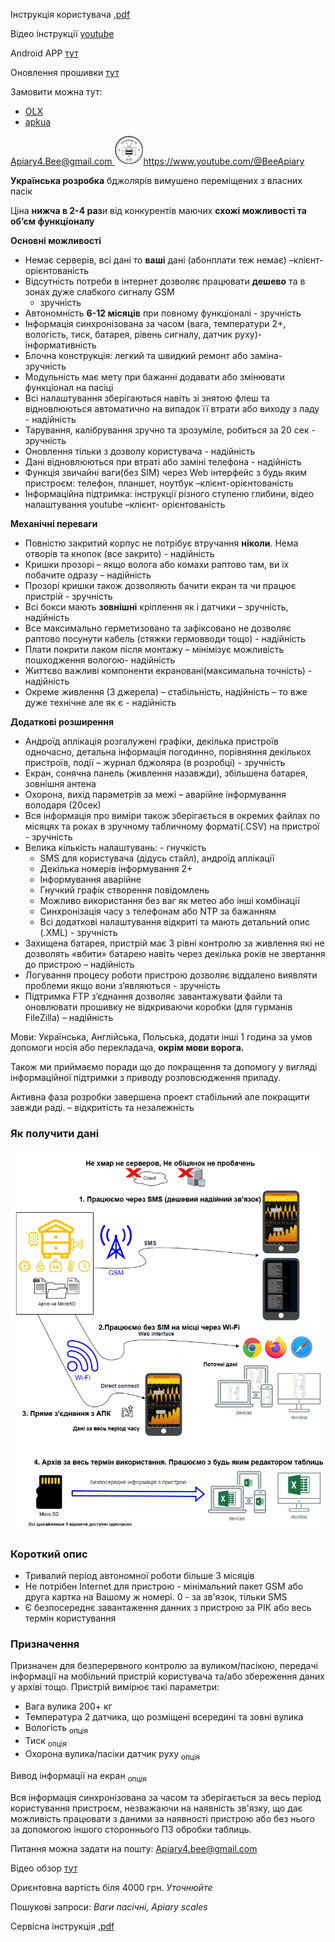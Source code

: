 Інструкція користувача [.pdf](https://github.com/Ivan-Bdgilko/Apiary_Docs/blob/main/Manual%20User.pdf)

Відео інструкції [youtube](https://www.youtube.com/@beeApiary)

Android APP [тут](https://github.com/Ivan-Bdgilko/Android_Apk)

Оновлення прошивки [тут](https://github.com/Ivan-Bdgilko/Hive_Controller)

Замовити можна тут:
 - [OLX](https://www.olx.ua/d/uk/obyavlenie/vagi-paschn-apiary-scales-vesy-pasechnye-vesy-gsm-wi-fi-dlya-paseki-IDUTO1F.html)
 - [apkua](https://apkua.com/ua/agroboard/i-502780/vagi-pasichni-apiary-scales-vesy-pasechnye-vesy-gsm-wi-fi-dlya-paseki/)

[Apiary4.Bee@gmail.com ](mailto:Apiary4.Bee@gmail.com)![](./images/Aspose.Words.20e18655-0759-4e9b-9b1b-668e1a983c98.001.png)[https://www.youtube.com/@BeeApiary ](https://www.youtube.com/@BeeApiary)

**Українська розробка** бджолярів вимушено переміщених з власних пасік 

Ціна **нижча в 2-4 раз**и від конкурентів маючих **схожі можливості та об’єм функціоналу** 

**Основні можливості** 

- Немає серверів, всі дані то **ваші** дані (абонплати теж немає) –клієнт-орієнтованість 
- Відсутність потреби в інтернет дозволяє працювати **дешево** та в зонах дуже слабкого сигналу GSM 
  - зручність 
- Автономність **6-12 місяців** при повному функціоналі - зручність 
- Інформація  синхронізована  за  часом  (вага,  температури  2+,  вологість,  тиск,  батарея,  рівень сигналу, датчик руху)- інформативність 
- Блочна конструкція: легкий та швидкий ремонт або заміна- зручність 
- Модульність має мету при бажанні додавати або змінювати функціонал на пасіці 
- Всі налаштування зберігаються навіть зі знятою флеш та відновлюються автоматично на випадок її втрати або виходу з ладу - надійність 
- Тарування, калібрування зручно та зрозуміле, робиться за 20 сек - зручність 
- Оновлення тільки з дозволу користувача - надійність 
- Дані відновлюються при втраті або заміні телефона - надійність 
- Функція звичайні ваги(без SIM) через Web інтерфейс з будь яким пристроєм: телефон, планшет, ноутбук –клієнт-орієнтованість 
- Інформаційна підтримка: інструкції різного ступеню глибини, відео налаштування youtube –клієнт- орієнтованість  

**Механічні переваги** 

- Повністю закритий корпус не потрібує втручання **ніколи**. Нема отворів та кнопок (все закрито) - надійність 
- Кришки прозорі – якщо волога або комахи раптово там, ви їх побачите одразу – надійність 
- Прозорі кришки також дозволяють бачити екран та чи працює пристрій - зручність 
- Всі бокси мають **зовнішні** кріплення як і датчики – зручність, надійність 
- Все максимально герметизовано та зафіксовано не дозволяє раптово посунути кабель (стяжки гермовводи тощо) - надійність 
- Плати покрити лаком після монтажу – мінімізує можливість пошкодження вологою- надійність 
- Життєво важливі компоненти екрановані(максимальна точність) - надійність 
- Окреме живлення (3 джерела) – стабільність, надійність – то вже дуже технічне але як є - надійність 

**Додаткові розширення** 

- Андроїд  аплікація  розгалужені  графіки,  декілька  пристроїв  одночасно,  детальна  інформація погодинно, порівняння декількох пристроїв, події – журнал бджоляра (в розробці) - зручність 
- Екран, сонячна панель (живлення назавжди), збільшена батарея, зовнішня антена 
- Охорона, вихід параметрів за межі – аварійне інформування володаря (20сек) 
- Вся інформація про виміри також зберігається в окремих файлах по місяцях та роках в зручному табличному форматі(.CSV) на пристрої  - зручність 
- Велика кількість налаштувань: - гнучкість 
  - SМS для користувача (дідусь стайл), андроїд аплікації 
  - Декілька номерів інформування 2+ 
  - Інформування аварійне  
  - Гнучкий графік створення повідомлень 
  - Можливо використання без ваг як метео або інші комбінації 
  - Синхронізація часу з телефонам або NTP за бажанням 
  - Всі додаткові налаштування відкриті та мають детальний опис (.XML) - зручність 
- Захищена батарея, пристрій має 3 рівні контролю за живлення які не дозволять «вбити» батарею навіть через декілька років не звертання до пристрою – надійність 
- Логування  процесу  роботи  пристрою  дозволяє  віддалено  виявляти  проблеми  якщо  вони з’являються - зручність 
- Підтримка FTP з’єднання дозволяє завантажувати файли та оновлювати прошивку не відкриваючи коробки (для гурманів FileZilla) – надійність 

Мови: Українська, Англійська, Польська, додати інші 1 година за умов допомоги носія або перекладача, **окрім мови ворога.**  

Також ми приймаємо поради що до покращення та допомогу у вигляді інформаційної підтримки з приводу розповсюдження приладу. 

Активна фаза розробки завершена проект стабільний але покращити завжди раді. – відкритість та незалежність 


 
### Як получити дані 

![Screenshot](./images/dataco.jpg) 
 
### Короткий опис 
- Тривалий період автономної роботи більше 3 місяців
- Не потрібен Internet для пристрою - мінімальний пакет GSM або друга картка на Вашому ж номері. 0 - за зв'язок, тільки SMS
- Є безпосереднє завантаження данних з пристрою за РІК або весь термін користування

### Призначення
 Призначен для безперервного контролю за вуликом/пасікою, передачі інформації на мобільний пристрій користувача та/або збереження даних у архіві тощо.
Пристрій вимірює такі параметри:
- Вага вулика 200+ кг
- Температура 2 датчика, що розміщені всередині та зовні вулика
- Вологість <sub>опція</sub>
- Тиск <sub>опція</sub>
- Охорона вулика/пасіки датчик руху <sub>опція</sub>

Вивод інформації на екран <sub>опція</sub>

Вся інформація синхронізована за часом та зберігається за весь період користування пристроєм, незважаючи на наявність зв'язку, що дає можливість працювати з даними за наявності пристрою або без нього за допомогою іншого стороннього ПЗ обробки таблиць.

Питання можна задати на пошту: Apiary4.bee@gmail.com

Відео обзор [тут](https://www.youtube.com/watch?v=3bXbYNB-EKQ&t=7s)

Ориєнтовна вартість біля 4000 грн. *Уточнюйте*

Пошукові запроси: *Ваги пасічні, Apiary scales*

Сервісна інструкція [.pdf](https://github.com/Ivan-Bdgilko/Apiary_docs/blob/main/Service%20Manual.pdf)
